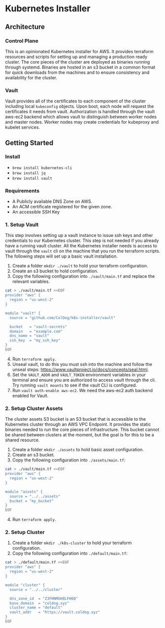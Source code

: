 # Kubernetes Installer

## Architecture

### Control Plane

This is an opinionated Kubernetes installer for AWS. It provides terraform resources and scripts for setting up and managing a production ready cluster. The core pieces of the cluster are deployed as binaries running through systemd. Binaries are hosted in an s3 bucket in a common format for quick downloads from the machines and to ensure consistency and availability for the cluster.

### Vault

Vault provides all of the certificates to each component of the cluster including local `kubeconfig` objects. Upon boot, each node will request the certificates it needs from vault. Authorization is handled through the vault aws-ec2 backend which allows vault to distinguish between worker nodes and master nodes. Worker nodes may create credentials for kubeproxy and kubelet services.

## Getting Started

### Install

- `brew install kubernetes-cli`
- `brew install jq`
- `brew install vault`

### Requirements

- A Publicly available DNS Zone on AWS.
- An ACM certificate registered for the given zone.
- An accessible SSH Key

### 1. Setup Vault

This step involves setting up a vault instance to issue ssh keys and other credentials to our Kubernetes cluster. This step is not needed if you already have a running vault cluster. All the Kubernetes installer needs is access to vault through the `vault` cli on the machine that you run the terraform scripts. The following steps will set up a basic vault installation.

1. Create a folder `mkdir ./vault` to hold your terraform configuration.
2. Create an s3 bucket to hold configuration.
3. Copy the following configuration into `./vault/main.tf` and replace the relevant variables.

```bash
cat > ./vault/main.tf <<EOF
provider "aws" {
  region = "us-west-2"
}

module "vault" {
  source = "github.com/ColDog/k8s-installer/vault"

  bucket   = "vault-secrets"
  domain   = "example.com"
  dns_name = "vault"
  ssh_key  = "my_ssh_key"
}
EOF
```

4. Run `terraform apply`.
5. Unseal vault, to do this you must ssh into the machine and follow the unseal steps: https://www.vaultproject.io/docs/concepts/seal.html.
6. Set the `VAULT_ADDR` and `VAULT_TOKEN` environment variables in your terminal and ensure you are authorized to access vault through the cli. Try running `vault mounts` to see if the vault CLI is configured.
7. Run `vault auth-enable aws-ec2`. We need the aws-ec2 auth backend enabled for Vault.

### 2. Setup Cluster Assets

The cluster assets S3 bucket is an S3 bucket that is accessible to the Kubernetes cluster through an AWS VPC Endpoint. It provides the static binaries needed to run the core pieces of infrastructure. This bucket cannot be shared between clusters at the moment, but the goal is for this to be a shared resource.

1. Create a folder `mkdir ./assets` to hold basic asset configuration.
2. Create an s3 bucket.
3. Copy the following configuration into `./assets/main.tf`:

```bash
cat > ./vault/main.tf <<EOF
provider "aws" {
  region = "us-west-2"
}

module "assets" {
  source = "../../assets"
  bucket = "my_bucket"
}
EOF
```

4. Run `terraform apply`.


### 2. Setup Cluster

1. Create a folder `mkdir ./k8s-cluster` to hold your terraform configuration.
2. Copy the following configuration into `./default/main.tf`:

```bash
cat > ./default/main.tf <<EOF
provider "aws" {
  region = "us-west-2"
}

module "cluster" {
  source = "../../cluster"

  dns_zone_id  = "Z3FHNMGH8LFH0Q"
  base_domain  = "coldog.xyz"
  cluster_name = "default"
  vault_addr   = "https://vault.coldog.xyz"
}
EOF
```
